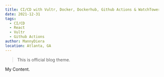 ```yaml
---
title: CI/CD with Vultr, Docker, Dockerhub, Github Actions & WatchTower
date: 2021-12-31
tags: 
  - CI/CD
  - React
  - Vultr
  - Github Actions
author: MannyDiera
location: Atlanta, GA
---
```


> This is official blog theme.

My Content.
